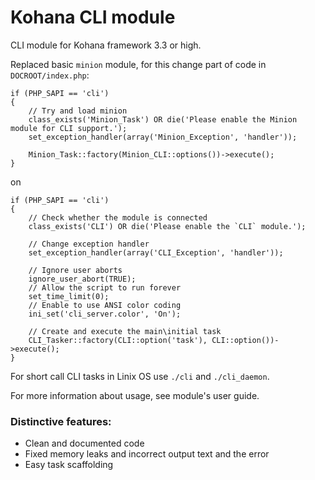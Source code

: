 Kohana CLI module
==========

CLI module for Kohana framework 3.3 or high.

Replaced basic `minion` module, for this change part of code in `DOCROOT/index.php`:
~~~
if (PHP_SAPI == 'cli') 
{
	// Try and load minion
	class_exists('Minion_Task') OR die('Please enable the Minion module for CLI support.');
	set_exception_handler(array('Minion_Exception', 'handler'));

	Minion_Task::factory(Minion_CLI::options())->execute();
}
~~~
on
~~~
if (PHP_SAPI == 'cli') 
{
	// Check whether the module is connected
	class_exists('CLI') OR die('Please enable the `CLI` module.');

	// Change exception handler
	set_exception_handler(array('CLI_Exception', 'handler'));

	// Ignore user aborts
	ignore_user_abort(TRUE);
	// Allow the script to run forever
	set_time_limit(0);
	// Enable to use ANSI color coding
	ini_set('cli_server.color', 'On');

	// Create and execute the main\initial task
	CLI_Tasker::factory(CLI::option('task'), CLI::option())->execute();
}
~~~

For short call CLI tasks in Linix OS use `./cli` and `./cli_daemon`.

For more information about usage, see module's user guide.

### Distinctive features:

- Clean and documented code
- Fixed memory leaks and incorrect output text and the error
- Easy task scaffolding

